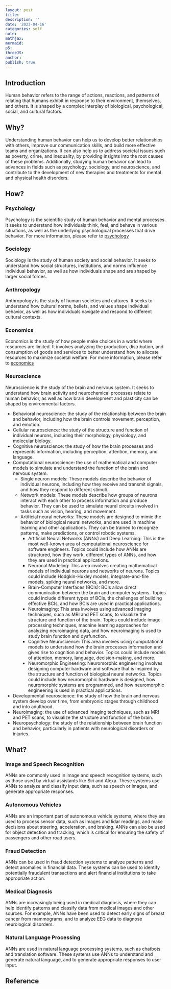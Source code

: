 ```yaml
---
layout: post
title:
description: ''
date: '2023-04-16'
categories: self
note:
mathjax:
mermaid:
p5:
threeJS:
anchor:
publish: true
---
```


## Introduction

Human behavior refers to the range of actions, reactions, and patterns of relating that humans exhibit in response to their environment, themselves, and others. It is shaped by a complex interplay of biological, psychological, social, and cultural factors.

## Why?

Understanding human behavior can help us to develop better relationships with others, improve our communication skills, and build more effective teams and organizations. It can also help us to address societal issues such as poverty, crime, and inequality, by providing insights into the root causes of these problems. Additionally, studying human behavior can lead to advances in fields such as psychology, sociology, and neuroscience, and contribute to the development of new therapies and treatments for mental and physical health disorders.

## How?

### Psychology

Psychology is the scientific study of human behavior and mental processes. It seeks to understand how individuals think, feel, and behave in various situations, as well as the underlying psychological processes that drive behavior. For more information, please refer to [psychology]({{site.baseurl}}/psychology/2023/03/17/psychology.html)

### Sociology

Sociology is the study of human society and social behavior. It seeks to understand how social structures, institutions, and norms influence individual behavior, as well as how individuals shape and are shaped by larger social forces.

### Anthropology

Anthropology is the study of human societies and cultures. It seeks to understand how cultural norms, beliefs, and values shape individual behavior, as well as how individuals navigate and respond to different cultural contexts.

### Economics

Economics is the study of how people make choices in a world where resources are limited. It involves analyzing the production, distribution, and consumption of goods and services to better understand how to allocate resources to maximize societal welfare. For more information, please refer to [economics]({{site.baseurl}}/economics/2023/04/23/economics.html)

### Neuroscience

Neuroscience is the study of the brain and nervous system. It seeks to understand how brain activity and neurochemical processes relate to human behavior, as well as how brain development and plasticity can be shaped by environmental factors.

* Behavioral neuroscience: the study of the relationship between the brain and behavior, including how the brain controls movement, perception, and emotion.
* Cellular neuroscience: the study of the structure and function of individual neurons, including their morphology, physiology, and molecular biology.
* Cognitive neuroscience: the study of how the brain processes and represents information, including perception, attention, memory, and language.
* Computational neuroscience: the use of mathematical and computer models to simulate and understand the function of the brain and nervous system.
  * Single neuron models: These models describe the behavior of individual neurons, including how they receive and transmit signals, and how they respond to different stimuli.
  * Network models: These models describe how groups of neurons interact with each other to process information and produce behavior. They can be used to simulate neural circuits involved in tasks such as vision, hearing, and movement.
  * Artificial neural networks: These models are designed to mimic the behavior of biological neural networks, and are used in machine learning and other applications. They can be trained to recognize patterns, make predictions, or control robotic systems.
    * Artificial Neural Networks (ANNs) and Deep Learning: This is the most well-known area of computational neuroscience for software engineers. Topics could include how ANNs are structured, how they work, different types of ANNs, and how they are used in practical applications.
    * Neuronal Modeling: This area involves creating mathematical models of individual neurons and networks of neurons. Topics could include Hodgkin-Huxley models, integrate-and-fire models, spiking neural networks, and more.
    * Brain-Computer Interfaces (BCIs): BCIs allow direct communication between the brain and computer systems. Topics could include different types of BCIs, the challenges of building effective BCIs, and how BCIs are used in practical applications.
    * Neuroimaging: This area involves using advanced imaging techniques, such as MRI and PET scans, to visualize the structure and function of the brain. Topics could include image processing techniques, machine learning approaches for analyzing neuroimaging data, and how neuroimaging is used to study brain function and dysfunction.
    * Cognitive Neuroscience: This area involves using computational models to understand how the brain processes information and gives rise to cognition and behavior. Topics could include models of attention, memory, language, decision-making, and more.
    * Neuromorphic Engineering: Neuromorphic engineering involves designing computer hardware and software that is inspired by the structure and function of biological neural networks. Topics could include how neuromorphic hardware is designed, how neuromorphic systems are programmed, and how neuromorphic engineering is used in practical applications.
* Developmental neuroscience: the study of how the brain and nervous system develop over time, from embryonic stages through childhood and into adulthood.
* Neuroimaging: the use of advanced imaging techniques, such as MRI and PET scans, to visualize the structure and function of the brain.
* Neuropsychology: the study of the relationship between brain function and behavior, particularly in patients with neurological disorders or injuries.

## What?

### Image and Speech Recognition

ANNs are commonly used in image and speech recognition systems, such as those used by virtual assistants like Siri and Alexa. These systems use ANNs to analyze and classify input data, such as speech or images, and generate appropriate responses.

### Autonomous Vehicles

ANNs are an important part of autonomous vehicle systems, where they are used to process sensor data, such as images and lidar readings, and make decisions about steering, acceleration, and braking. ANNs can also be used for object detection and tracking, which is critical for ensuring the safety of passengers and other road users.

### Fraud Detection

ANNs can be used in fraud detection systems to analyze patterns and detect anomalies in financial data. These systems can be used to identify potentially fraudulent transactions and alert financial institutions to take appropriate action.

### Medical Diagnosis

ANNs are increasingly being used in medical diagnosis, where they can help identify patterns and classify data from medical images and other sources. For example, ANNs have been used to detect early signs of breast cancer from mammograms, and to analyze EEG data to diagnose neurological disorders.

### Natural Language Processing

ANNs are used in natural language processing systems, such as chatbots and translation software. These systems use ANNs to understand and generate natural language, and to generate appropriate responses to user input.

## Reference
